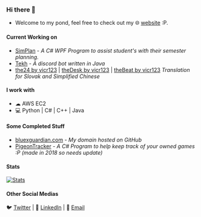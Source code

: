 ### Hi there 👋
* Welcome to my pond, feel free to check out my 🌐 [website](https://bluexguardian.com) :P.

#### Current Working on
* [SimPlan](https://github.com/blue-1ms/Simplan) - *A C# WPF Program to assist student's with their semester planning.*
* [Tekh](https://github.com/ShaanCoding/Tekh) - *A discord bot written in Java*
* [the24 by vicr123](https://github.com/vicr123/the24) | [theDesk by vicr123](https://github.com/vicr123/thedesk) | [theBeat by vicr123](https://github.com/vicr123/theBeat) *Translation for Slovak and Simplified Chinese*

#### I work with
* ☁ AWS EC2 
* 💻 Python | C# | C++ | Java

#### Some Completed Stuff
* [bluexguardian.com](https://bluexguardian.com) - *My domain hosted on GitHub*
* [PigeonTracker](https://github.com/blue-1ms/PigeonTracker) - *A C# Program to help keep track of your owned games :P (made in 2018 so needs update)*

 #### Stats
[![Stats](https://github-readme-stats.vercel.app/api?username=blue-1ms)](https://github.com/blue-1ms)

#### Other Social Medias
🐦 [Twitter](https://twitter.com/rainlink) | 💼 [LinkedIn](https://www.linkedin.com/in/oscar-1ms/) | 📧 [Email](mailto:blue@bluexguardian.com)
 

<!--
**blue-1ms/blue-1ms** is a ✨ _special_ ✨ repository because its `README.md` (this file) appears on your GitHub profile.
-->
